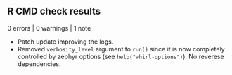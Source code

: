 ## R CMD check results

0 errors | 0 warnings | 1 note

* Patch update improving the logs.
* Removed `verbosity_level` argument to `run()` since it is now completely controlled by zephyr options (see `help("whirl-options")`). No reverese dependencies.

